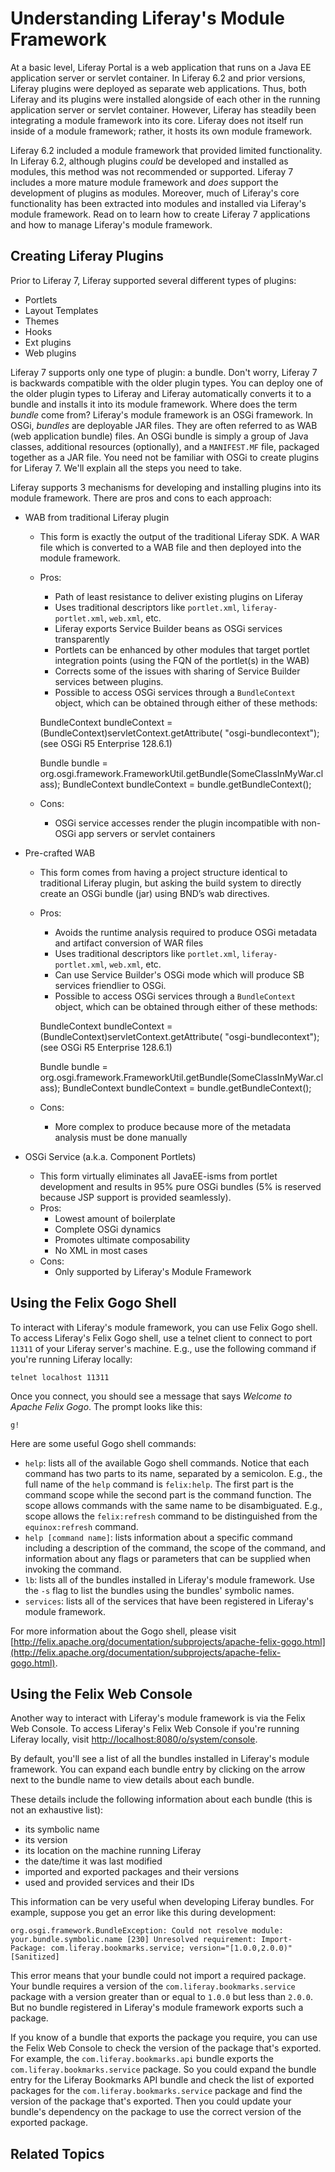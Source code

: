 # Understanding Liferay's Module Framework

At a basic level, Liferay Portal is a web application that runs on a Java EE
application server or servlet container. In Liferay 6.2 and prior versions,
Liferay plugins were deployed as separate web applications. Thus, both Liferay
and its plugins were installed alongside of each other in the running
application server or servlet container. However, Liferay has steadily been
integrating a module framework into its core. Liferay does not itself run inside
of a module framework; rather, it hosts its own module framework.

Liferay 6.2 included a module framework that provided limited functionality. In
Liferay 6.2, although plugins *could* be developed and installed as modules,
this method was not recommended or supported. Liferay 7 includes a more mature
module framework and *does* support the development of plugins as modules.
Moreover, much of Liferay's core functionality has been extracted into modules
and installed via Liferay's module framework. Read on to learn how to create
Liferay 7 applications and how to manage Liferay's module framework.

## Creating Liferay Plugins

Prior to Liferay 7, Liferay supported several different types of plugins:

- Portlets
- Layout Templates
- Themes
- Hooks
- Ext plugins
- Web plugins

Liferay 7 supports only one type of plugin: a bundle. Don't worry, Liferay 7 is
backwards compatible with the older plugin types. You can deploy one of the
older plugin types to Liferay and Liferay automatically converts it to a bundle
and installs it into its module framework. Where does the term *bundle* come
from? Liferay's module framework is an OSGi framework. In OSGi, *bundles* are
deployable JAR files. They are often referred to as WAB (web application bundle)
files. An OSGi bundle is simply a group of Java classes, additional resources
(optionally), and a `MANIFEST.MF` file, packaged together as a JAR file. You
need not be familiar with OSGi to create plugins for Liferay
7. We'll explain all the steps you need to take.

Liferay supports 3 mechanisms for developing and installing plugins into its
module framework. There are pros and cons to each approach:

- WAB from traditional Liferay plugin
    - This form is exactly the output of the traditional Liferay SDK. A WAR file
      which is converted to a WAB file and then deployed into the module
      framework.
    - Pros:
        - Path of least resistance to deliver existing plugins on Liferay
        - Uses traditional descriptors like `portlet.xml`,
          `liferay-portlet.xml`, `web.xml`, etc.
        - Liferay exports Service Builder beans as OSGi services transparently
        - Portlets can be enhanced by other modules that target portlet
          integration points (using the FQN of the portlet(s) in the WAB)
        - Corrects some of the issues with sharing of Service Builder services
          between plugins.
        - Possible to access OSGi services through a `BundleContext` object,
          which can be obtained through either of these methods:

        BundleContext bundleContext = (BundleContext)servletContext.getAttribute(
        "osgi-bundlecontext");
    (see OSGi R5 Enterprise 128.6.1)

        Bundle bundle = org.osgi.framework.FrameworkUtil.getBundle(SomeClassInMyWar.class);
        BundleContext bundleContext = bundle.getBundleContext();

    - Cons:
        - OSGi service accesses render the plugin incompatible with non-OSGi app
          servers or servlet containers

- Pre-crafted WAB
    - This form comes from having a project structure identical to traditional
      Liferay plugin, but asking the build system to directly create an OSGi
      bundle (jar) using BND’s wab directives.
    - Pros:
        - Avoids the runtime analysis required to produce OSGi metadata and
          artifact conversion of WAR files
        - Uses traditional descriptors like `portlet.xml`,
          `liferay-portlet.xml`, `web.xml`, etc.
        - Can use Service Builder's OSGi mode which will produce SB services
          friendlier to OSGi.
        - Possible to access OSGi services through a `BundleContext` object,
          which can be obtained through either of these methods:

        BundleContext bundleContext = (BundleContext)servletContext.getAttribute(
        "osgi-bundlecontext");
    (see OSGi R5 Enterprise 128.6.1)

        Bundle bundle = org.osgi.framework.FrameworkUtil.getBundle(SomeClassInMyWar.class);
        BundleContext bundleContext = bundle.getBundleContext();

    - Cons:
        - More complex to produce because more of the metadata analysis must be
          done manually

- OSGi Service (a.k.a. Component Portlets)
    - This form virtually eliminates all JavaEE-isms from portlet development
      and results in 95% pure OSGi bundles (5% is reserved because JSP support
      is provided seamlessly).
    - Pros:
        - Lowest amount of boilerplate
        - Complete OSGi dynamics
        - Promotes ultimate composability
        - No XML in most cases
    - Cons:
        - Only supported by Liferay's Module Framework

## Using the Felix Gogo Shell

To interact with Liferay's module framework, you can use Felix Gogo shell. To
access Liferay's Felix Gogo shell, use a telnet client to connect to port
`11311` of your Liferay server's machine. E.g., use the following command if
you're running Liferay locally:

    telnet localhost 11311

Once you connect, you should see a message that says *Welcome to Apache Felix
Gogo*. The prompt looks like this:

    g!

Here are some useful Gogo shell commands:

- `help`: lists all of the available Gogo shell commands. Notice that each
  command has two parts to its name, separated by a semicolon. E.g., the full
  name of the `help` command is `felix:help`. The first part is the command
  scope while the second part is the command function. The scope allows commands
  with the same name to be disambiguated. E.g., scope allows the `felix:refresh`
  command to be distinguished from the `equinox:refresh` command.
- `help [command name]`: lists information about a specific command including a
  description of the command, the scope of the command, and information about
  any flags or parameters that can be supplied when invoking the command.
- `lb`: lists all of the bundles installed in Liferay's module framework. Use
  the `-s` flag to list the bundles using the bundles' symbolic names.
- `services`: lists all of the services that have been registered in Liferay's
  module framework.

For more information about the Gogo shell, please visit [http://felix.apache.org/documentation/subprojects/apache-felix-gogo.html](http://felix.apache.org/documentation/subprojects/apache-felix-gogo.html).

## Using the Felix Web Console

Another way to interact with Liferay's module framework is via the Felix Web
Console. To access Liferay's Felix Web Console if you're running Liferay
locally, visit
[http://localhost:8080/o/system/console](http://localhost:8080/o/system/console).

By default, you'll see a list of all the bundles installed in Liferay's module
framework. You can expand each bundle entry by clicking on the arrow next to the
bundle name to view details about each bundle.

These details include the following information about each bundle (this is not
an exhaustive list):

- its symbolic name
- its version 
- its location on the machine running Liferay
- the date/time it was last modified
- imported and exported packages and their versions
- used and provided services and their IDs

This information can be very useful when developing Liferay bundles. For
example, suppose you get an error like this during development:

    org.osgi.framework.BundleException: Could not resolve module: your.bundle.symbolic.name [230] Unresolved requirement: Import-Package: com.liferay.bookmarks.service; version="[1.0.0,2.0.0)" [Sanitized]

This error means that your bundle could not import a required package. Your
bundle requires a version of the `com.liferay.bookmarks.service` package with a
version greater than or equal to `1.0.0` but less than `2.0.0`. But no bundle
registered in Liferay's module framework exports such a package.

If you know of a bundle that exports the package you require, you can use the
Felix Web Console to check the version of the package that's exported. For
example, the `com.liferay.bookmarks.api` bundle exports the
`com.liferay.bookmarks.service` package. So you could expand the bundle entry
for the Liferay Bookmarks API bundle and check the list of exported packages for
the `com.liferay.bookmarks.service` package and find the version of the package
that's exported. Then you could update your bundle's dependency on the package
to use the correct version of the exported package.

## Related Topics
